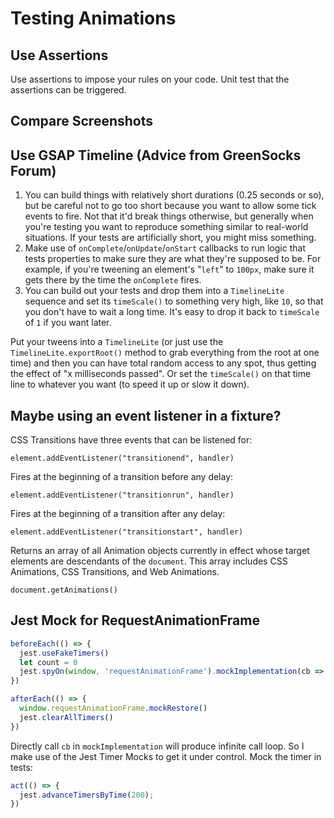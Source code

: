 # Testing Animations



## Use Assertions

Use assertions to impose your rules on your code. Unit test that the assertions can be triggered.



## Compare Screenshots





## Use GSAP Timeline (Advice from GreenSocks Forum)

1. You can build things with relatively short durations (0.25 seconds  or so), but be careful not to go too short because you want to allow  some tick events to fire. Not that it'd break things otherwise, but  generally when you're testing you want to reproduce something similar to real-world situations. If your tests are artificially short, you might  miss something. 
2. Make use of `onComplete`/`onUpdate`/`onStart`  callbacks to run logic that tests properties to make sure they are what  they're supposed to be. For example, if you're tweening an element's  "`left`" to `100px`, make sure it gets there by the time the `onComplete`  fires. 
3. You can build out your tests and drop them into a  `TimelineLite` sequence and set its `timeScale()` to something very high,  like `10`, so that you don't have to wait a long time. It's easy to drop  it back to `timeScale` of `1` if you want later.

Put your tweens into a `TimelineLite` (or just use the  `TimelineLite.exportRoot()` method to grab everything from the root at one time) and then you can have total random access to any spot, thus  getting the effect of "x milliseconds passed". Or set the `timeScale()` on that time line to whatever you want (to speed it  up or slow it down). 

## Maybe using an event listener in a fixture?

CSS Transitions have three events that can be listened for:

`element.addEventListener("transitionend", handler)`

Fires at the beginning of a transition before any delay:

`element.addEventListener("transitionrun", handler)`

Fires at the beginning of a transition after any delay:

`element.addEventListener("transitionstart", handler)`

Returns an array of all Animation objects currently in effect whose target elements are descendants of the `document`. This array includes CSS Animations, CSS Transitions, and Web Animations. 

`document.getAnimations()`



## Jest Mock for RequestAnimationFrame

```typescript
beforeEach(() => {
  jest.useFakeTimers()
  let count = 0
  jest.spyOn(window, 'requestAnimationFrame').mockImplementation(cb => setTimeout(() => cb(100*(++count)), 100))
})

afterEach(() => {
  window.requestAnimationFrame.mockRestore()
  jest.clearAllTimers()
})
```

Directly call `cb` in `mockImplementation` will produce infinite call loop. So I make use of the Jest Timer Mocks to get it under control. Mock the timer in tests:

```typescript
act(() => {
  jest.advanceTimersByTime(200);
})
```





